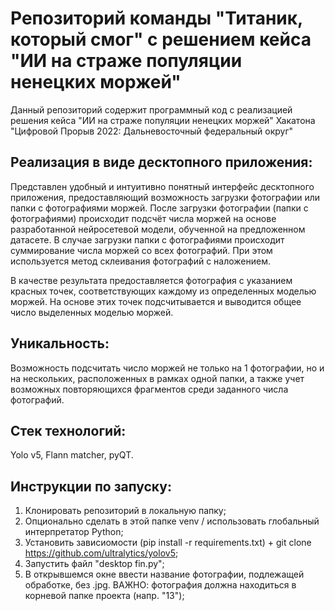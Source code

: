 # Репозиторий команды "Титаник, который смог" с решением кейса "ИИ на страже популяции ненецких моржей"
Данный репозиторий содержит программный код с реализацией решения кейса "ИИ на страже популяции ненецких моржей" Хакатона "Цифровой Прорыв 2022: Дальневосточный федеральный округ"

## Реализация в виде десктопного приложения: 
Представлен удобный и интуитивно понятный интерфейс десктопного приложения, 
предоставляющий возможность загрузки фотографии или папки с фотографиями моржей. 
После загрузки фотографии (папки с фотографиями) происходит подсчёт числа моржей на основе разработанной нейросетевой модели, обученной на предложенном датасете. 
В случае загрузки папки с фотографиями происходит суммирование числа моржей со всех фотографий. 
При этом используется метод склеивания фотографий с наложением.

В качестве результата предоставляется фотография с указанием красных точек, соответствующих каждому из определенных моделью моржей. 
На основе этих точек подсчитывается и выводится общее число выделенных моделью моржей.

## Уникальность: 
Возможность подсчитать число моржей не только на 1 фотографии, но и на нескольких, расположенных в рамках одной папки, 
а также учет возможных повторяющихся фрагментов среди заданного числа фотографий.

## Стек технологий: 
Yolo v5, Flann matcher, pyQT.

## Инструкции по запуску:
1) Клонировать репозиторий в локальную папку;
2) Опционально сделать в этой папке venv / использовать глобальный интерпретатор Python;
3) Установить зависиомости (pip install -r requirements.txt) + git clone https://github.com/ultralytics/yolov5;
4) Запустить файл "desktop fin.py";
5) В открывшемся окне ввести название фотографии, подлежащей обработке, без .jpg. ВАЖНО: фотография должна находиться в корневой папке проекта (напр. "13");